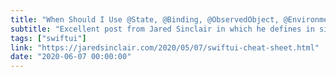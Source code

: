 ```yaml
---
title: "When Should I Use @State, @Binding, @ObservedObject, @EnvironmentObject, or @Environment?"
subtitle: "Excellent post from Jared Sinclair in which he defines in simple terms when we should use the most common SwiftUI property wrappers. It's a super useful cheat sheet, and definitely one to bookmark as a reference."
tags: ["swiftui"]
link: "https://jaredsinclair.com/2020/05/07/swiftui-cheat-sheet.html"
date: "2020-06-07 00:00:00"
---
```

